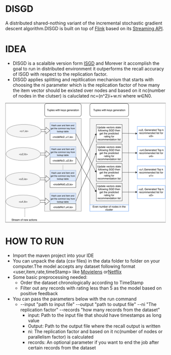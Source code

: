 




# DISGD
A distributed shared-nothing variant of the incremental stochastic gradient descent algorithm.DISGD is built on top of [Flink](https://flink.apache.org/) based on its [Streaming API](https://ci.apache.org/projects/flink/flink-docs-stable/dev/datastream_api.html).

# IDEA
- DISGD is a scalalble version form [ISGD](https://link.springer.com/chapter/10.1007/978-3-319-08786-3_41) and Morever it accomplish the goal to run in distributed environment it outperforms the recall accuracy of ISGD with respect to the replication factor. 
- DISGD applies splitting and repitlication mechanism that starts with choosing the ni parameter which is the replication factor of how many the item vector should be existed over nodes and based on it nc(number of nodes in the clutser) is caluclated nc=(n^2)i+w.ni where w∈N0.

 ![Test Image 1](DISGD.png)



# HOW TO RUN #
- Import the maven project into your IDE
- You can unpack the data (csv files) in the data folder to folder on your computer.The model accepts any dataset following format <user,item,rate,timeStamp> like [Movielens](https://grouplens.org/datasets/movielens/) or[Netflix](https://www.kaggle.com/netflix-inc/netflix-prize-data)
- Some basic preprocessing needed:
  - Order the dataset chronologically according to TimeStamp
  - Filter out any records with rating less than 5 as the model based on positive feedback
- You can pass the parameters below with the run command
  - --input "path to input file" --output "path to output file" --ni "The replication factor" --records "how many records from the dataset"
    * input: Path to the input file that should have timestamps as long value
    * Output: Path to the output file where the recall output is written
    * ni: The replication factor and based on it nc(number of nodes or parallelism factor) is calculated
    * records: An optional parameter if you want to end the job after certain records from the dataset
